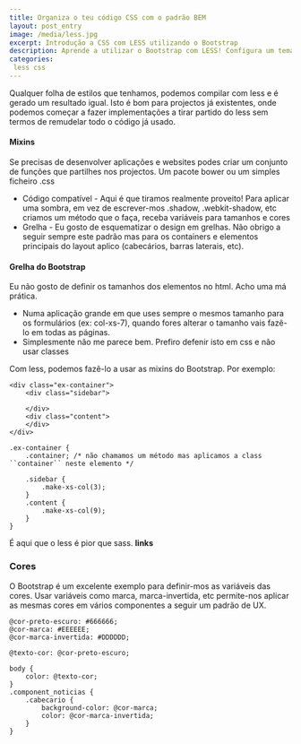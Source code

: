 ```yaml
---
title: Organiza o teu código CSS com o padrão BEM 
layout: post_entry
image: /media/less.jpg
excerpt: Introdução a CSS com LESS utilizando o Bootstrap
description: Aprende a utilizar o Bootstrap com LESS! Configura um tema e reparoveita o teu código
categories:
 less css
---
```

Qualquer folha de estilos que tenhamos, podemos compilar com less e é gerado um resultado igual.
Isto é bom para projectos já existentes, onde podemos começar a fazer implementações a tirar partido do less sem termos de remudelar todo o código já usado.


#### Mixins ####

Se precisas de desenvolver aplicações e websites podes criar um conjunto de funções que partilhes nos projectos. Um pacote bower ou um simples ficheiro .css

 * Código compatível - Aqui é que tiramos realmente proveito! Para aplicar uma sombra, em vez de escrever-mos .shadow, .webkit-shadow, etc criamos um método que o faça, receba variáveis para tamanhos e cores
 * Grelha - Eu gosto de esquematizar o design em grelhas. Não obrigo a seguir sempre este padrão mas para os containers e elementos principais do layout aplico (cabecários, barras laterais, etc).

#### Grelha do Bootstrap ####
Eu não gosto de definir os tamanhos dos elementos no html. Acho uma má prática.

 * Numa aplicação grande em que uses sempre o mesmos tamanho para os formulários (ex: col-xs-7), quando fores alterar o tamanho vais fazê-lo em todas as páginas.
 * Simplesmente não me parece bem. Prefiro defenir isto em css e não usar classes 

Com less, podemos fazê-lo a usar as mixins do Bootstrap. Por exemplo:

    <div class="ex-container">
        <div class="sidebar">

        </div>
        <div class="content">
        </div>
    </div>

    .ex-container {
        .container; /* não chamamos um método mas aplicamos a class ``container`` neste elemento */

        .sidebar {
            .make-xs-col(3);
        }
        .content {
            .make-xs-col(9);
        }
    }

É aqui que o less é pior que sass. **links**

### Cores ###

O Bootstrap é um excelente exemplo para definir-mos as variáveis das cores.
Usar variáveis como marca, marca-invertida, etc permite-nos aplicar as mesmas cores em vários componentes a seguir um padrão de UX.

    @cor-preto-escuro: #666666;
    @cor-marca: #EEEEEE;
    @cor-marca-invertida: #DDDDDD;

    @texto-cor: @cor-preto-escuro;

    body {
        color: @texto-cor;
    }
    .component_noticias {
        .cabecario {
            background-color: @cor-marca;
            color: @cor-marca-invertida;
        }
    }
